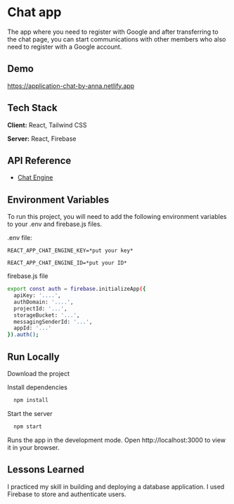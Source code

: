 
# Chat app

The app where you need to register with Google and after transferring to the chat page, you can start communications with other members who also need to register with a Google account.


## Demo

https://application-chat-by-anna.netlify.app


## Tech Stack

**Client:** React, Tailwind CSS

**Server:** React, Firebase


## API Reference

- [Chat Engine](https://chatengine.io)


## Environment Variables

To run this project, you will need to add the following environment variables to your .env and firebase.js files.

.env file:

`REACT_APP_CHAT_ENGINE_KEY=*put your key*`

`REACT_APP_CHAT_ENGINE_ID=*put your ID*`

firebase.js file
```bash
export const auth = firebase.initializeApp({
  apiKey: '....',
  authDomain: '....',
  projectId: '...',
  storageBucket: '...',
  messagingSenderId: '...',
  appId: '...'
}).auth();
```
## Run Locally

Download the project

Install dependencies

```bash
  npm install
```

Start the server

```bash
  npm start
```
Runs the app in the development mode.
Open http://localhost:3000 to view it in your browser.


## Lessons Learned

I practiced my skill in building and deploying a database application. I used Firebase to store and authenticate users.
